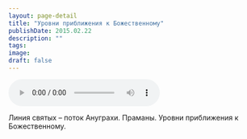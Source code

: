 ```yaml
---
layout: page-detail
title: "Уровни приближения к Божественному"
publishDate: 2015.02.22
description: ""
tags:
image:
draft: false
---
```


<audio title="2015.02.22 - Уровни приближения к Божественному.mp3" src="https://filer-api.advayta.org/v1.0/public/files/73343" controls=""></audio>

 Линия святых – поток Ануграхи. Праманы. Уровни приближения к Божественному. 

  

